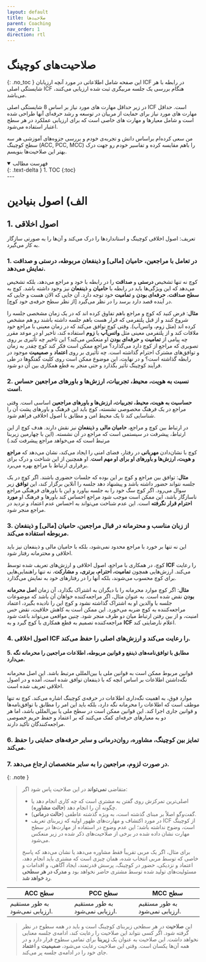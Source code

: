 ```yaml
---
layout: default
title: صلاحیت‌ها
parent: Coaching
nav_order: 1
direction: rtl
---
```


# صلاحیت‌های کوچینگ
{: .no_toc }
این صفحه شامل اطلاعاتی در مورد آنچه ارزیابان ICF در رابطه با هر شایستگی اصلی ICF هنگام بررسی یک جلسه مربیگری ثبت شده ارزیابی می‌کنند، می‌باشد.

در زیر حداقل مهارت های مورد نیاز بر اساس 8 شایستگی اصلی ICF است. حداقل مهارت های مورد نیاز برای حمایت از مربیان در توسعه و رشد حرفه‌ای آنها طراحی شده است و شامل معیارها و مهارت های خاصی است که برای ارزیابی عملکرد در هر سطح اعتبار استفاده می‌شود.

من سعی کرده‌ام براساس دانش و تجربه‌ی خودم و بررسی جزوه‌های آموزشی هر سه سطح کوچینگ (ACC, PCC, MCC) را باهم مقایسه کرده و تفاسیر خودم رو جهت درک بهتر این صلاحیت‌ها بنویسم.

<details open markdown="block">
  <summary>فهرست مطالب</summary>
  {: .text-delta }
  1. TOC
  {:toc}
</details>
---

# الف) اصول بنیادین
## 1. اصول اخلاقی
تعریف: اصول اخلاقی کوچینگ و استانداردها را درک می‌کند و آن‌ها را به صورتی سازگار به کار ‌می‌گیرد.


### 1. در تعامل با مراجعین، حامیان [مالی] و ذینفعان مربوطه، درستی و صداقت نمایش می‌دهد.
کوچ نه تنها تشخیص **درستی** و **صداقت** را در رابطه با خود و مراجع می‌دهد، بلکه تشخیص می‌دهد که این ویژگی‌ها باید در رابطه با **حامیان** و **ذینفعان** نیز وجود داشته باشد. کوچ به **سطح صداقت**، **حرفه‌ای بودن** و **تمامیت** خود توجه دارد. آن جایی که الان هست و جایی که در آینده قصد دارد برسد را در نظر می‌گیرد [از نظر سطح حرفه‌ی خود کوچ].

**مثال**: فرض کنید که کوچ و مراجع باهم تفاوق کرده اند که در یک زمان مشخصی جلسه را شروع کنند و از قبل پلتفرمی که قرار هست باهم جلسه داشته باشند رو هم مشخص کرده اند (مثل زوم، واتس‌آپ). وقتی کوچ توافق می‌کند که در زمان معینی با مراجع خود ملاقات کند و از پلتفرمی معینی مثل **واتس‌آپ** یا **زوم** استفاده کند، تاخیر او در موعد مقرر چه پیامی از **تمامیت** و **حرفه‌ای بودن** او منعکس می‌کند؟ این تاخیر چه تأثیری بر روی تصویری که مراجع از کوچ دارد می‌گذارد؟ مراجع ممکن است فکر کند کوچ چقدر به زمان و توافق‌های مشترک احترام گذاشته است. چه تأثیری بر روی **اعتماد** و **صمیمیت** موجود در رابطه گذاشته است؟ و در نهایت، این موضوع ممکن است روی کلیت گفتگوها در طی فرآیند کوچینگ تأثیر بگذارد و حتی منجر به قطع همکاری بین آن دو شود.


### 2. نسبت به هویت، محیط، تجربیات، ارزش‌ها و باورهای مراجعین حساس است.
**حساسیت به هویت، محیط، تجربیات، ارزش‌ها و باورهای مراجعین** اساسی است. وقتی مراجع در یک فرهنگ مخصوصی نشسته، کوچ باید این فرهنگ و باورهای پشت آن را شناسایی کند تا یک محیط امن و مطابق با اصول اخلاقی فراهم شود.

در ارتباط بین کوچ و مراجع، **حامیان مالی** و **ذینفعان** نیز نقش دارند. هدف کوچ از این ارتباط، پیشرفت در سیستمی است که مراجع در آن نشسته. (این با چهارمین زیربنا مرتبط است که می‌خواهد مراجع پیشرفت کند.)

کوچ با نشان‌دادن **مهربانی** در رفتار، فضای امنی را ایجاد می‌کند، نشان می‌دهد که **مراجع و هویت، ارزش‌ها و باورهای او برای او مهم است**. او همچنین از این شناخت و درک برای برقراری ارتباط با مراجع بهره می‌برد.

**مثال**: توافق بین مراجع و کوچ بر این بوده که جلسات حضوری باشند. اگر کوچ در یک جلسه نتواند حضور داشته باشد و پیشنهاد دهد جلسه را آنلاین برگزار کند، این **توافق** زیر سوال می‌رود. اگر کوچ سگ خود را به جلسه بیاورد و این با باورهای فرهنگی مراجع ناسازگار باشد، این ممکن است موجب شود مراجع احساس کند باورها و فرهنگ او **مورد احترام قرار نگرفته** است. این عدم شناخت می‌تواند به احساس عدم اعتماد و تردید در مراجع منجر شود.


### 3. از زبان مناسب و محترمانه در قبال مراجعین، حامیان [مالی] و ذینفعان مربوطه استفاده می‌کند.
این نه تنها بر خورد با مراجع محدود نمی‌شود، بلکه با حامیان مالی و ذینفعان نیز باید اخلاقی و محترمانه رفتار شود.

کوچ، در همکاری با مراجع، اصول اخلاقی و ارزش‌های تعریف شده توسط **ICF** را رعایت می‌کند. ارزش‌هایی همچون **تمامیت، احترام، برتری،** و **مشارکت**، نه تنها راهنمایی‌هایی برای کوچ محسوب می‌شوند، بلکه آنها را در رفتارهای خود به نمایش می‌گذارد.

**مثال**: اگر کوچ موارد محرمانه را با دیگران به اشتراک بگذارد، آن زمان **اصل محرمانه بودن** نقض شده است. به عنوان مثال، اگر مراجعه‌کننده خواهان آن باشد که موضوعات جلسه با والدین او به اشتراک گذاشته نشود و کوچ این را نادیده بگیرد، اعتماد مراجعه‌کننده به کوچ ضربه می‌خورد. این ممکن است به کاهش خلاقیت، نقض حس امنیت، و از بین رفتن ارتباط میان دو طرف منجر شود. چنین مواقعی می‌تواند باعث شود مراجعه‌کننده تصمیم به قطع همکاری با کوچ گیرد و به **ICF** اعلام نارضایتی کند.


### 4. اصول اخلاقی ICF را رعایت می‌کند و ارزش‌های اصلی را حفظ می‌کند.

#### 5. مطابق با توافق‌نامه‌های ذینفع و قوانین مربوطه، اطلاعات مراجعین را محرمانه نگه می‌دارد.
قوانین مربوط ممکن است به قوانین ملی یا بین‌المللی مرتبط باشد. این اصل محرمانه نگه‌داشتن اطلاعات بر اساس آنچه که با ذینفعان توافق شده است، آمده و در اصول اخلاقی تعریف شده است.
 
موارد فوق، به اهمیت نگه‌داری اطلاعات در حرفه‌ی کوچینگ اشاره می‌کند. کوچ نه تنها موظف است که اطلاعات را محرمانه نگه دارد، بلکه باید این امر را مطابق با توافق‌نامه‌ها و قوانین جاری اجرا کند. این قوانین ممکن است در سطح ملی یا بین‌المللی باشد، اما هر دو به معیارهای حرفه‌ای کمک می‌کنند که بر اعتماد و حفظ حریم خصوصی مراجعه‌کنندگان تأکید دارند.

### 6. تمایز بین کوچینگ، مشاوره، روان‌درمانی و سایر حرفه‌های حمایتی را حفظ می‌کند.

### 7. در صورت لزوم، مراجعین را به سایر متخصصان ارجاع می‌دهد.

{: .note }
> متقاضی **نمی‌تواند** در این صلاحیت پاس شود اگر:
> - اصلی‌ترین تمرکزش روی گفتن به مشتری است که چه کاری انجام دهد یا چگونه آن را انجام دهد (**حالت مشاوره**).
> - گفت‌وگو اصلاً بر مبنای گذشته است، به ویژه گذشته عاطفی (**حالت درمانی**).
> - در مورد اکتشاف و مهارت‌های ظهور اولیه که زیربنای تعریف ICF از کوچینگ است، وضوح نداشته باشد؛ این عدم وضوح در استفاده از مهارت‌ها در سطح مهارت نشان داده شده در برخی از صلاحیت‌های ذکر شده در زیر منعکس می‌شود.
>
> برای مثال، اگر یک مربی تقریباً فقط مشاوره می‌دهد یا نشان می‌دهد که پاسخ خاصی که توسط مربی انتخاب شده، همان چیزی است که مشتری باید انجام دهد، اعتماد و نزدیکی، حضور در کوچینگ، پرسش قدرتمند، ایجاد آگاهی، و اقدامات و مسئولیت‌های تولید شده توسط مشتری حاضر نخواهد بود و **مدرک در هر سطحی رد خواهد شد**.


| ACC سطح | PCC سطح | MCC سطح |
|---------|---------|---------|
| به طور مستقیم ارزیابی نمی‌شود. | به طور مستقیم ارزیابی نمی‌شود. | به طور مستقیم ارزیابی نمی‌شود. |

> این **صلاحیت** در هر سطحی زیربنای کوچینگ است و باید در همه سطوح در نظر گرفته شود. اگر کسی نتواند این صلاحیت را رعایت کند، ادامه‌ی جلسه معنایی نخواهد داشت. این صلاحیت به عنوان یک **زیربنا** برای تمامی سطوح قرار دارد و در همه آن‌ها یکسان است. وقتی این صلاحیت رعایت می‌شود، **صمیمیت** و **اعتماد** جای خود را در ادامه‌ی جلسه پر می‌کند.

